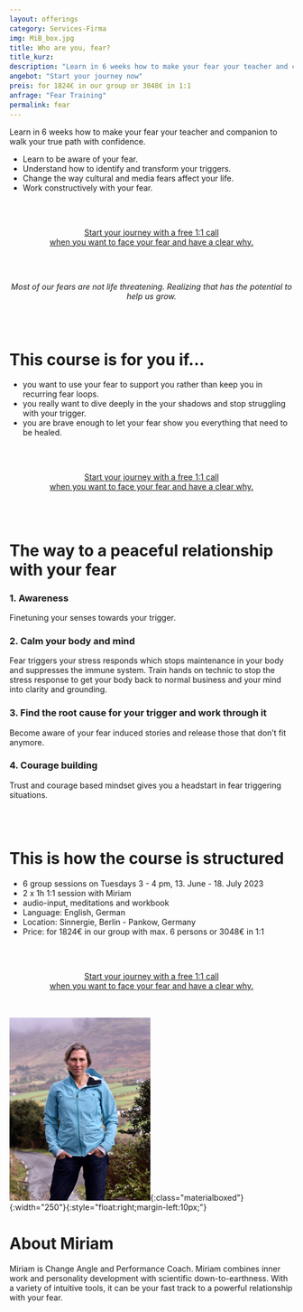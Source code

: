 ```yaml
---
layout: offerings
category: Services-Firma
img: MiB_box.jpg
title: Who are you, fear?
title_kurz:
description: "Learn in 6 weeks how to make your fear your teacher and companion to walk your true path with confidence."
angebot: "Start your journey now"
preis: for 1824€ in our group or 3048€ in 1:1
anfrage: "Fear Training"
permalink: fear
---
```


Learn in 6 weeks how to make your fear your teacher and companion to walk your true path with confidence.
* Learn to be aware of your fear.
* Understand how to identify and transform your triggers.
* Change the way cultural and media fears affect your life.
* Work constructively with your fear.

<br><br>
<center>
<!-- MeetFox static button start -->
<link href="https://app.meetfox.com/assets/styles/popup.css" rel="stylesheet" />
<script src="https://app.meetfox.com/assets/libs/popup.min.js" type="text/javascript"></script>
<a href="" class="btn btn-primary btn-xl text-uppercase js-scroll-trigger" onclick="MeetFox.initStaticButton({ url: 'https://meetfox.com/de/e/turtletrafo/borderless' });return false;">Start your journey with a free 1:1 call <br>
when you want to face your fear and have a clear why.</a>
<!-- MeetFox static button end -->
</center>

<br><br>
<center><i>
Most of our fears are not life threatening. Realizing that has the potential to help us grow.
</i></center>

<br><br>
# This course is for you if...
* you want to use your fear to support you rather than keep you in recurring fear loops.
* you really want to dive deeply in the your shadows and stop struggling with your trigger.
* you are brave enough to let your fear show you everything that need to be healed.

<br><br>
<center>
<!-- MeetFox static button start -->
<link href="https://app.meetfox.com/assets/styles/popup.css" rel="stylesheet" />
<script src="https://app.meetfox.com/assets/libs/popup.min.js" type="text/javascript"></script>
<a href="" class="btn btn-primary btn-xl text-uppercase js-scroll-trigger" onclick="MeetFox.initStaticButton({ url: 'https://meetfox.com/de/e/turtletrafo/borderless' });return false;">Start your journey with a free 1:1 call <br>
when you want to face your fear and have a clear why.</a>
<!-- MeetFox static button end -->
</center>

<br><br>
# The way to a peaceful relationship with your fear

### 1. Awareness
Finetuning your senses towards your trigger.

### 2. Calm your body and mind
Fear triggers your stress responds which stops maintenance in your body and suppresses the immune system. Train hands on technic to stop the stress response to get your body back to normal business and your mind into clarity and grounding.

### 3. Find the root cause for your trigger and work through it
Become aware of your fear induced stories and release those that don’t fit anymore.

### 4. Courage building
Trust and courage based mindset gives you a headstart in fear triggering situations.

<br><br>
# This is how the course is structured
* 6 group sessions on Tuesdays 3 - 4 pm, 13. June - 18. July 2023
* 2 x 1h 1:1 session with Miriam
* audio-input, meditations and workbook
* Language: English, German
* Location: Sinnergie, Berlin - Pankow, Germany
* Price: for 1824€ in our group with max. 6 persons or 3048€ in 1:1

<br><br>
<center>
<!-- MeetFox static button start -->
<link href="https://app.meetfox.com/assets/styles/popup.css" rel="stylesheet" />
<script src="https://app.meetfox.com/assets/libs/popup.min.js" type="text/javascript"></script>
<a href="" class="btn btn-primary btn-xl text-uppercase js-scroll-trigger" onclick="MeetFox.initStaticButton({ url: 'https://meetfox.com/de/e/turtletrafo/borderless' });return false;">Start your journey with a free 1:1 call <br>
when you want to face your fear and have a clear why.</a>
<!-- MeetFox static button end -->
</center>

<br><br>
![Miriam](/img/miriam2023.jpg){:class="materialboxed"}{:width="250"}{:style="float:right;margin-left:10px;"}
# About Miriam
Miriam is Change Angle and Performance Coach. Miriam combines inner work and personality development with scientific down-to-earthness. With a variety of intuitive tools, it can be your fast track to a powerful relationship with your fear.
